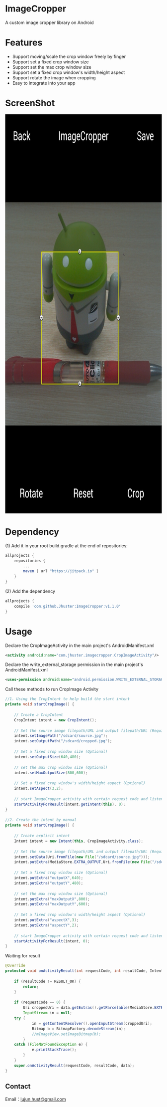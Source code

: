 ImageCropper
=========
A custom image cropper library on Android

Features
=========
- Support moving/scale the crop window freely by finger
- Support set a fixed crop window size
- Support set the max crop window size
- Support set a fixed crop window's width/height aspect
- Support rotate the image when cropping
- Easy to integrate into your app

ScreenShot
=========
<img src="ImageCropper.jpg" width="800" height="1280" />

Dependency 
=========
(1) Add it in your root build.gradle at the end of repositories:
```groovy
allprojects {
    repositories {
        ...
        maven { url "https://jitpack.io" }
    }
}
```

(2) Add the dependency
```groovy
allprojects {
    compile 'com.github.Jhuster:ImageCropper:v1.1.0'
}
```

Usage
=========
Declare the CropImageActivity in the main project's AndroidManifest.xml
```xml
<activity android:name="com.jhuster.imagecropper.CropImageActivity"/>
```

Declare the write_external_storage permission in the main project's AndroidManifest.xml
```xml
<uses-permission android:name="android.permission.WRITE_EXTERNAL_STORAGE" />
```

Call these methods to run CropImage Activity

```java
//1. Using the CropIntent to help build the start intent
private void startCropImage() {

    // Create a CropIntent
    CropIntent intent = new CropIntent(); 
    
    // Set the source image filepath/URL and output filepath/URL (Required)
    intent.setImagePath("/sdcard/source.jpg");
    intent.setOutputPath("/sdcard/cropped.jpg");
    
    // Set a fixed crop window size (Optional) 
    intent.setOutputSize(640,480);

    // set the max crop window size (Optional) 
    intent.setMaxOutputSize(800,600);

    // Set a fixed crop window's width/height aspect (Optional) 
    intent.setAspect(3,2);
    
    // start ImageCropper activity with certain request code and listen for result
    startActivityForResult(intent.getIntent(this), 0);
}

//2. Create the intent by manual
private void startCropImage() {

    // Create explicit intent
    Intent intent = new Intent(this, CropImageActivity.class);
        
    // Set the source image filepath/URL and output filepath/URL (Required)
    intent.setData(Uri.fromFile(new File("/sdcard/source.jpg")));
    intent.putExtra(MediaStore.EXTRA_OUTPUT,Uri.fromFile(new File("/sdcard/cropped.jpg")));
    
    // Set a fixed crop window size (Optional) 
    intent.putExtra("outputX",640);
    intent.putExtra("outputY",480);

    // set the max crop window size (Optional) 
    intent.putExtra("maxOutputX",800);
    intent.putExtra("maxOutputY",600);

    // Set a fixed crop window's width/height aspect (Optional) 
    intent.putExtra("aspectX",3);
    intent.putExtra("aspectY",2);
    
    // start ImageCropper activity with certain request code and listen for result
    startActivityForResult(intent, 0);
}
```

Waiting for result
```java
@Override
protected void onActivityResult(int requestCode, int resultCode, Intent data) {

    if (resultCode != RESULT_OK) {
        return;
    }

    if (requestCode == 0) {
        Uri croppedUri = data.getExtras().getParcelable(MediaStore.EXTRA_OUTPUT);	
        InputStream in = null;
	try {
            in = getContentResolver().openInputStream(croppedUri);
            Bitmap b = BitmapFactory.decodeStream(in);
            //mImageView.setImageBitmap(b);
        } 
	catch (FileNotFoundException e) {
            e.printStackTrace();
        }     
    }
    super.onActivityResult(requestCode, resultCode, data);
}
```

Contact
----------
Email：lujun.hust@gmail.com


